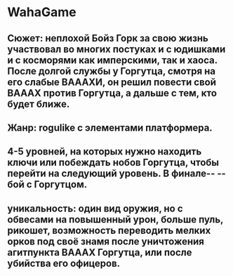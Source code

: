 # WahaGame
## Сюжет: неплохой Бойз Горк за свою жизнь участвовал во многих постуках и с юдишками и с косморями как имперскими, так и хаоса. После долгой службы у Горгутца, смотря на его слабые ВАААХИ, он решил повести свой ВАААХ против Горгутца, а дальше с тем, кто будет ближе.

## Жанр: rogulike с элементами платформера.

## 4-5 уровней, на которых нужно находить ключи или побеждать нобов Горгутца, чтобы перейти на следующий уровень. В финале--  -- бой с Горгутцом.

## уникальность: один вид оружия, но с обвесами на повышенный урон, больше пуль, рикошет, возможность переводить мелких орков под своё знамя после уничтожения агитпункта ВАААХ Горгутца, или после убийства его офицеров.
